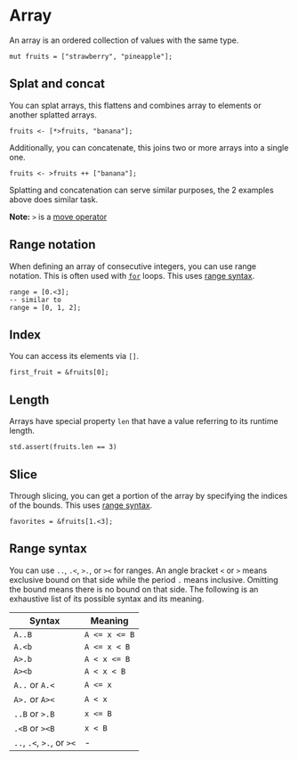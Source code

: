 # Array

An array is an ordered collection of values with the same type.

```butter
mut fruits = ["strawberry", "pineapple"];
```

## Splat and concat

You can splat arrays, this flattens and combines array to elements or another splatted arrays.

```butter
fruits <- [*>fruits, "banana"];
```

Additionally, you can concatenate, this joins two or more arrays into a single one.

```butter
fruits <- >fruits ++ ["banana"];
```

Splatting and concatenation can serve similar purposes, the 2 examples above does similar task.

**Note:** `>` is a [move operator](./move_and_initialization.md)

## Range notation

When defining an array of consecutive integers, you can use range notation. This is often used with [`for`] loops. This uses [range syntax].

[range syntax]: #range-syntax
[`for`]: control_flow.md#for

```butter
range = [0.<3];
-- similar to
range = [0, 1, 2];
```

## Index

You can access its elements via `[]`.

```butter
first_fruit = &fruits[0];
```

## Length

Arrays have special property `len` that have a value referring to its runtime length.

```butter
std.assert(fruits.len == 3)
```

## Slice

Through slicing, you can get a portion of the array by specifying the indices of the bounds. This uses [range syntax].

[range syntax]: #range-syntax

```butter
favorites = &fruits[1.<3];
```

## Range syntax

You can use `..`, `.<`, `>.`, or `><` for ranges. An angle bracket `<` or `>` means exclusive bound on that side while the period `.` means inclusive. Omitting the bound means there is no bound on that side. The following is an exhaustive list of its possible syntax and its meaning.

| Syntax                    | Meaning       |
| ------------------------- | ------------- |
| `A..B`                    | `A <= x <= B` |
| `A.<b`                    | `A <= x < B`  |
| `A>.b`                    | `A < x <= B`  |
| `A><b`                    | `A < x < B`   |
| `A..` or `A.<`            | `A <= x`      |
| `A>.` or `A><`            | `A < x`       |
| `..B` or `>.B`            | `x <= B`      |
| `.<B` or `><B`            | `x < B`       |
| `..`, `.<`, `>.`, or `><` | -             |
